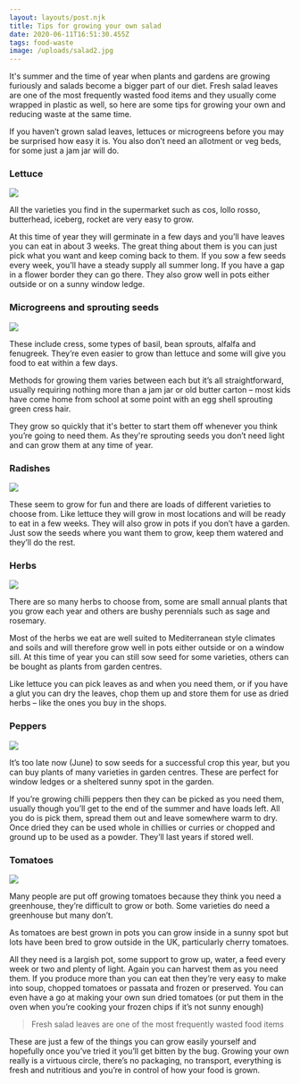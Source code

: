 ```yaml
---
layout: layouts/post.njk
title: Tips for growing your own salad
date: 2020-06-11T16:51:30.455Z
tags: food-waste
image: /uploads/salad2.jpg
---
```

It's summer and the time of year when plants and gardens are growing furiously and salads become a bigger part of our diet.   Fresh salad leaves are one of the most frequently wasted food items and they usually come wrapped in plastic as well, so here are some tips for growing your own and reducing waste at the same time.

If you haven’t grown salad leaves, lettuces or microgreens before you may be surprised how easy it is.  You also don’t need an allotment or veg beds, for some just a jam jar will do.

### Lettuce

![](/uploads/lettuce2.jpg)

All the varieties you find in the supermarket such as cos, lollo rosso, butterhead, iceberg, rocket are very easy to grow. 

At this time of year they will germinate in a few days and you’ll have leaves you can eat in about 3 weeks. The great thing about them is you can just pick what you want and keep coming back to them.  If you sow a few seeds every week, you’ll have a steady supply all summer long. If you have a gap in a flower border they can go there.  They also grow well in pots either outside or on a sunny window ledge.

### **Microgreens and sprouting seeds**

![](/uploads/microgreens2.png)

These include cress, some types of basil, bean sprouts, alfalfa and fenugreek.  They’re even easier to grow than lettuce and some will give you food to eat within a few days.  

Methods for growing them varies between each but it’s all straightforward, usually requiring nothing more than a jam jar or old butter carton – most kids have come home from school at some point with an egg shell sprouting green cress hair. 

They grow so quickly that it's better to start them off whenever you think you’re going to need them.  As they're sprouting seeds you don’t need light and can grow them at any time of year.

### **Radishes**

![](/uploads/radish.png)

These seem to grow for fun and there are loads of different varieties to choose from. Like lettuce they will grow in most locations and will be ready to eat in a few weeks. They will also grow in pots if you don’t have a garden. Just sow the seeds where you want them to grow, keep them watered and they’ll do the rest.

### **Herbs**

![](/uploads/herbs.png)

There are so many herbs to choose from, some are small annual plants that you grow each year and others are bushy perennials such as sage and rosemary. 

Most of the herbs we eat are well suited to Mediterranean style climates and soils and will therefore grow well in pots either outside or on a window sill. At this time of year you can still sow seed for some varieties, others can be bought as plants from garden centres. 

Like lettuce you can pick leaves as and when you need them, or if you have a glut you can dry the leaves, chop them up and store them for use as dried herbs – like the ones you buy in the shops.

### **Peppers**

![](/uploads/peppers.jpg)

It’s too late now (June) to sow seeds for a successful crop this year, but you can buy plants of many varieties in garden centres. These are perfect for window ledges or a sheltered sunny spot in the garden. 

If you’re growing chilli peppers then they can be picked as you need them, usually though you’ll get to the end of the summer and have loads left.  All you do is pick them, spread them out and leave somewhere warm to dry. Once dried they can be used whole in chillies or curries or chopped and ground up to be used as a powder.  They’ll last years if stored well.

### Tomatoes

![](/uploads/tomatoes.png)

Many people are put off growing tomatoes because they think you need a greenhouse, they’re difficult to grow or both.  Some varieties do need a greenhouse but many don’t. 

As tomatoes are best grown in pots you can grow inside in a sunny spot but lots have been bred to grow outside in the UK, particularly cherry tomatoes. 

All they need is a largish pot, some support to grow up, water, a feed every week or two and plenty of light.  Again you can harvest them as you need them.  If you produce more than you can eat then they’re very easy to make into soup, chopped tomatoes or passata and frozen or preserved.  You can even have a go at making your own sun dried tomatoes (or put them in the oven when you’re cooking your frozen chips if it’s not sunny enough)

> Fresh salad leaves are one of the most frequently wasted food items

These are just a few of the things you can grow easily yourself and hopefully once you’ve tried it you’ll get bitten by the bug. Growing your own really is a virtuous circle, there’s no packaging, no transport, everything is fresh and nutritious and you’re in control of how your food is grown.